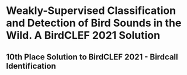 # Weakly-Supervised Classification and Detection of Bird Sounds in the Wild. A BirdCLEF 2021 Solution

## 10th Place Solution to BirdCLEF 2021 - Birdcall Identification 
